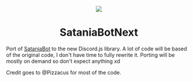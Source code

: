 <div align="center">
  <img src="https://user-images.githubusercontent.com/11510099/129452842-b81e718b-0250-4d3d-a8ed-f42e154692e6.png">
  <h1>SataniaBotNext</h1>
</div>

Port of [SataniaBot](https://github.com/Pizzacus/SataniaBot) to the new Discord.js library. A lot of code will be based of the original code, I don't have time to fully rewrite it. Porting will be mostly on demand so don't expect anything xd

Credit goes to @Pizzacus for most of the code.
